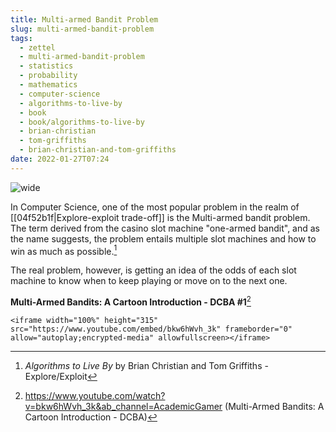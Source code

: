 ```yaml
---
title: Multi-armed Bandit Problem
slug: multi-armed-bandit-problem
tags:
  - zettel
  - multi-armed-bandit-problem
  - statistics
  - probability
  - mathematics
  - computer-science
  - algorithms-to-live-by
  - book
  - book/algorithms-to-live-by
  - brian-christian
  - tom-griffiths
  - brian-christian-and-tom-griffiths
date: 2022-01-27T07:24
---
```



![wide](https://upload.wikimedia.org/wikipedia/commons/thumb/8/82/Las_Vegas_slot_machines.jpg/800px-Las_Vegas_slot_machines.jpg "image from Wikipedia Commons (cc)")

In Computer Science, one of the most popular problem in the realm of
[[04f52b1f|Explore-exploit trade-off]] is the Multi-armed bandit problem.
The term derived from the casino slot machine "one-armed bandit", and as the
name suggests, the problem entails multiple slot machines and how to win as much
as possible.[^1]

The real problem, however, is getting an idea of the odds of each slot machine
to know when to keep playing or move on to the next one.

**Multi-Armed Bandits: A Cartoon Introduction - DCBA \#1**[^2]

``` {=html}
<iframe width="100%" height="315" src="https://www.youtube.com/embed/bkw6hWvh_3k" frameborder="0" allow="autoplay;encrypted-media" allowfullscreen></iframe>
```

[^1]: _Algorithms to Live By_ by Brian Christian and Tom Griffiths - Explore/Exploit
[^2]: https://www.youtube.com/watch?v=bkw6hWvh_3k&ab_channel=AcademicGamer (Multi-Armed Bandits: A Cartoon Introduction - DCBA)

